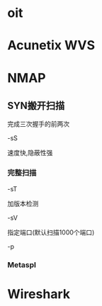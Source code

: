 

# oit

# Acunetix WVS

# NMAP

## SYN搬开扫描

完成三次握手的前两次

-sS

速度快,隐蔽性强

### 完整扫描

-sT

加版本检测

-sV

指定端口(默认扫描1000个端口)

-p

### Metaspl

# Wireshark

